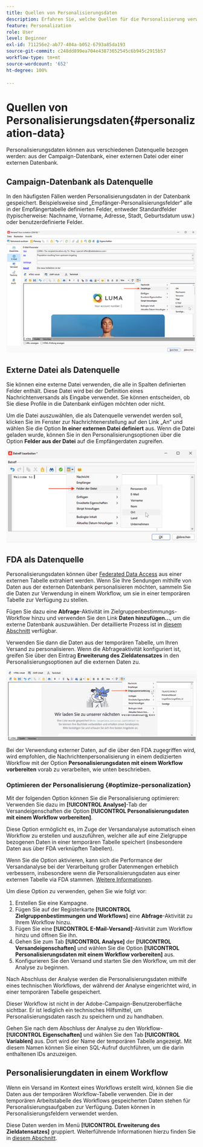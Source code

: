 ```yaml
---
title: Quellen von Personalisierungsdaten
description: Erfahren Sie, welche Quellen für die Personalisierung verwendet werden können
feature: Personalization
role: User
level: Beginner
exl-id: 711256e2-ab77-404a-b052-6793a85da193
source-git-commit: c248dd899ea704e43873652545c6b945c2915b57
workflow-type: tm+mt
source-wordcount: '652'
ht-degree: 100%

---
```


# Quellen von Personalisierungsdaten{#personalization-data}

Personalisierungsdaten können aus verschiedenen Datenquelle bezogen werden: aus der Campaign-Datenbank, einer externen Datei oder einer externen Datenbank.

## Campaign-Datenbank als Datenquelle

In den häufigsten Fällen werden Personalisierungsdaten in der Datenbank gespeichert. Beispielsweise sind „Empfänger-Personalisierungsfelder“ alle in der Empfängertabelle definierten Felder, entweder Standardfelder (typischerweise: Nachname, Vorname, Adresse, Stadt, Geburtsdatum usw.) oder benutzerdefinierte Felder.

![Personalisierungsfelder einer Kampagne in einer E-Mail](assets/perso-campaign-datasource.png)


## Externe Datei als Datenquelle

Sie können eine externe Datei verwenden, die alle in Spalten definierten Felder enthält. Diese Datei wird bei der Definition eines Nachrichtenversands als Eingabe verwendet. Sie können entscheiden, ob Sie diese Profile in die Datenbank einfügen möchten oder nicht.

Um die Datei auszuwählen, die als Datenquelle verwendet werden soll, klicken Sie im Fenster zur Nachrichtenerstellung auf den Link „An“ und wählen Sie die Option **In einer externen Datei definiert** aus. Wenn die Datei geladen wurde, können Sie in den Personalisierungsoptionen über die Option **Felder aus der Datei** auf die Empfängerdaten zugreifen.

![Personalisierungsdaten aus einer Datei](assets/perso-from-file.png)


## FDA als Datenquelle

Personalisierungsdaten können über [Federated Data Access](../connect/fda.md) aus einer externen Tabelle extrahiert werden.  Wenn Sie Ihre Sendungen mithilfe von Daten aus der externen Datenbank personalisieren möchten, sammeln Sie die Daten zur Verwendung in einem Workflow, um sie in einer temporären Tabelle zur Verfügung zu stellen.

Fügen Sie dazu eine **Abfrage**-Aktivität im Zielgruppenbestimmungs-Workflow hinzu und verwenden Sie den Link **Daten hinzufügen...**, um die externe Datenbank auszuwählen. Der detaillierte Prozess ist in [diesem Abschnitt](../../automation/workflow/query.md#adding-data) verfügbar.

Verwenden Sie dann die Daten aus der temporären Tabelle, um Ihren Versand zu personalisieren. Wenn die Abfrageaktivität konfiguriert ist, greifen Sie über den Eintrag **Erweiterung des Zieldatensatzes** in den Personalisierungsoptionen auf die externen Daten zu.

![Personalisierungsdaten aus einer externen Datenbank](assets/perso-external-db.png)

Bei der Verwendung externer Daten, auf die über den FDA zugegriffen wird, wird empfohlen, die Nachrichtenpersonalisierung in einem dedizierten Workflow mit der Option **Personalisierungsdaten mit einem Workflow vorbereiten** vorab zu verarbeiten, wie unten beschrieben.

### Optimieren der Personalisierung {#optimize-personalization}

Mit der folgenden Option können Sie die Personalisierung optimieren: Verwenden Sie dazu im **[!UICONTROL Analyse]**-Tab der Versandeigenschaften die Option **[!UICONTROL Personalisierungsdaten mit einem Workflow vorbereiten]**.

Diese Option ermöglicht es, im Zuge der Versandanalyse automatisch einen Workflow zu erstellen und auszuführen, welcher alle auf eine Zielgruppe bezogenen Daten in einer temporären Tabelle speichert (insbesondere Daten aus über FDA verknüpften Tabellen).

Wenn Sie die Option aktivieren, kann sich die Performance der Versandanalyse bei der Verarbeitung großer Datenmengen erheblich verbessern, insbesondere wenn die Personalisierungsdaten aus einer externen Tabelle via FDA stammen. [Weitere Informationen](../connect/fda.md).

Um diese Option zu verwenden, gehen Sie wie folgt vor:

1. Erstellen Sie eine Kampagne.
1. Fügen Sie auf der Registerkarte **[!UICONTROL Zielgruppenbestimmungen und Workflows]** eine **Abfrage**-Aktivität zu Ihrem Workflow hinzu.
1. Fügen Sie eine **[!UICONTROL E-Mail-Versand]**-Aktivität zum Workflow hinzu und öffnen Sie ihn.
1. Gehen Sie zum Tab **[!UICONTROL Analyse]** der **[!UICONTROL Versandeigenschaften]** und wählen Sie die Option **[!UICONTROL Personalisierungsdaten mit einem Workflow vorbereiten]** aus.
1. Konfigurieren Sie den Versand und starten Sie den Workflow, um mit der Analyse zu beginnen.

Nach Abschluss der Analyse werden die Personalisierungsdaten mithilfe eines technischen Workflows, der während der Analyse eingerichtet wird, in einer temporären Tabelle gespeichert.

Dieser Workflow ist nicht in der Adobe-Campaign-Benutzeroberfläche sichtbar. Er ist lediglich ein technisches Hilfsmittel, um Personalisierungsdaten rasch zu speichern und zu handhaben.

Gehen Sie nach dem Abschluss der Analyse zu den Workflow-**[!UICONTROL Eigenschaften]** und wählen Sie den Tab **[!UICONTROL Variablen]** aus. Dort wird der Name der temporären Tabelle angezeigt. Mit diesem Namen können Sie einen SQL-Aufruf durchführen, um die darin enthaltenen IDs anzuzeigen.

## Personalisierungdaten in einem Workflow 

Wenn ein Versand im Kontext eines Workflows erstellt wird, können Sie die Daten aus der temporären Workflow-Tabelle verwenden. Die in der temporären Arbeitstabelle des Workflows gespeicherten Daten stehen für Personalisierungsaufgaben zur Verfügung. Daten können in Personalisierungsfeldern verwendet werden.

Diese Daten werden im Menü **[!UICONTROL Erweiterung des Zieldatensatzes]** gruppiert. Weiterführende Informationen hierzu finden Sie in [diesem Abschnitt](../../automation/workflow/use-workflow-data.md#target-data).
